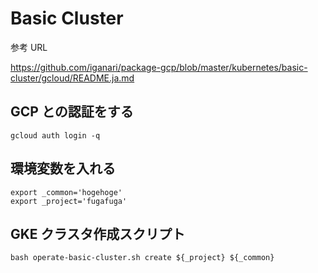 # Basic Cluster

参考 URL

https://github.com/iganari/package-gcp/blob/master/kubernetes/basic-cluster/gcloud/README.ja.md

## GCP との認証をする

```
gcloud auth login -q
```

## 環境変数を入れる

```
export _common='hogehoge'
export _project='fugafuga'
```

## GKE クラスタ作成スクリプト

```
bash operate-basic-cluster.sh create ${_project} ${_common}
```
